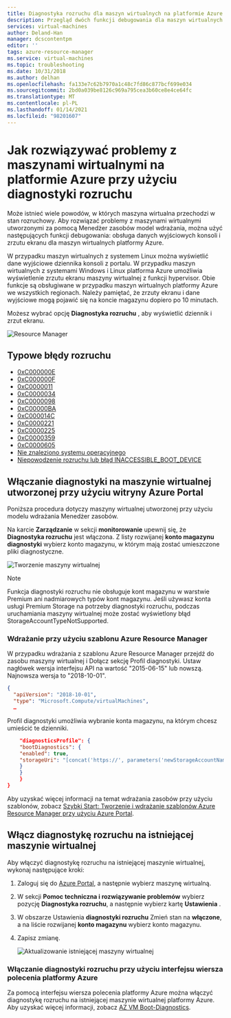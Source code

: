 ```yaml
---
title: Diagnostyka rozruchu dla maszyn wirtualnych na platformie Azure | Microsoft doc
description: Przegląd dwóch funkcji debugowania dla maszyn wirtualnych na platformie Azure
services: virtual-machines
author: Deland-Han
manager: dcscontentpm
editor: ''
tags: azure-resource-manager
ms.service: virtual-machines
ms.topic: troubleshooting
ms.date: 10/31/2018
ms.author: delhan
ms.openlocfilehash: fa133e7c62b7970a1c48c7fd86c877bcf699e034
ms.sourcegitcommit: 2bd0a039be8126c969a795cea3b60ce8e4ce64fc
ms.translationtype: MT
ms.contentlocale: pl-PL
ms.lasthandoff: 01/14/2021
ms.locfileid: "98201607"
---
```

# <a name="how-to-use-boot-diagnostics-to-troubleshoot-virtual-machines-in-azure"></a>Jak rozwiązywać problemy z maszynami wirtualnymi na platformie Azure przy użyciu diagnostyki rozruchu

Może istnieć wiele powodów, w których maszyna wirtualna przechodzi w stan rozruchowy. Aby rozwiązać problemy z maszynami wirtualnymi utworzonymi za pomocą Menedżer zasobów model wdrażania, można użyć następujących funkcji debugowania: obsługa danych wyjściowych konsoli i zrzutu ekranu dla maszyn wirtualnych platformy Azure. 

W przypadku maszyn wirtualnych z systemem Linux można wyświetlić dane wyjściowe dziennika konsoli z portalu. W przypadku maszyn wirtualnych z systemami Windows i Linux platforma Azure umożliwia wyświetlenie zrzutu ekranu maszyny wirtualnej z funkcji hypervisor. Obie funkcje są obsługiwane w przypadku maszyn wirtualnych platformy Azure we wszystkich regionach. Należy pamiętać, że zrzuty ekranu i dane wyjściowe mogą pojawić się na koncie magazynu dopiero po 10 minutach.

Możesz wybrać opcję **Diagnostyka rozruchu** , aby wyświetlić dziennik i zrzut ekranu.

![Resource Manager](./media/virtual-machines-common-boot-diagnostics/screenshot1.png)

## <a name="common-boot-errors"></a>Typowe błędy rozruchu

- [0xC000000E](https://support.microsoft.com/help/4010129)
- [0xC000000F](https://support.microsoft.com/help/4010130)
- [0xC0000011](https://support.microsoft.com/help/4010134)
- [0xC0000034](https://support.microsoft.com/help/4010140)
- [0xC0000098](https://support.microsoft.com/help/4010137)
- [0xC00000BA](https://support.microsoft.com/help/4010136)
- [0xC000014C](https://support.microsoft.com/help/4010141)
- [0xC0000221](https://support.microsoft.com/help/4010132)
- [0xC0000225](https://support.microsoft.com/help/4010138)
- [0xC0000359](https://support.microsoft.com/help/4010135)
- [0xC0000605](https://support.microsoft.com/help/4010131)
- [Nie znaleziono systemu operacyjnego](https://support.microsoft.com/help/4010142)
- [Niepowodzenie rozruchu lub błąd INACCESSIBLE_BOOT_DEVICE](https://support.microsoft.com/help/4010143)

## <a name="enable-diagnostics-on-a-virtual-machine-created-using-the-azure-portal"></a>Włączanie diagnostyki na maszynie wirtualnej utworzonej przy użyciu witryny Azure Portal

Poniższa procedura dotyczy maszyny wirtualnej utworzonej przy użyciu modelu wdrażania Menedżer zasobów.

Na karcie **Zarządzanie** w sekcji **monitorowanie** upewnij się, że **Diagnostyka rozruchu** jest włączona. Z listy rozwijanej **konto magazynu diagnostyki** wybierz konto magazynu, w którym mają zostać umieszczone pliki diagnostyczne.
 
![Tworzenie maszyny wirtualnej](./media/virtual-machines-common-boot-diagnostics/enable-boot-diagnostics-vm.png)

> [!NOTE]
> Funkcja diagnostyki rozruchu nie obsługuje kont magazynu w warstwie Premium ani nadmiarowych typów kont magazynu. Jeśli używasz konta usługi Premium Storage na potrzeby diagnostyki rozruchu, podczas uruchamiania maszyny wirtualnej może zostać wyświetlony błąd StorageAccountTypeNotSupported.
>

### <a name="deploying-from-an-azure-resource-manager-template"></a>Wdrażanie przy użyciu szablonu Azure Resource Manager

W przypadku wdrażania z szablonu Azure Resource Manager przejdź do zasobu maszyny wirtualnej i Dołącz sekcję Profil diagnostyki. Ustaw nagłówek wersja interfejsu API na wartość "2015-06-15" lub nowszą. Najnowsza wersja to "2018-10-01".

```json
{
  "apiVersion": "2018-10-01",
  "type": "Microsoft.Compute/virtualMachines",
  … 
```

Profil diagnostyki umożliwia wybranie konta magazynu, na którym chcesz umieścić te dzienniki.

```json
    "diagnosticsProfile": {
    "bootDiagnostics": {
    "enabled": true,
    "storageUri": "[concat('https://', parameters('newStorageAccountName'), '.blob.core.windows.net')]"
    }
    }
    }
}
```

Aby uzyskać więcej informacji na temat wdrażania zasobów przy użyciu szablonów, zobacz [Szybki Start: Tworzenie i wdrażanie szablonów Azure Resource Manager przy użyciu Azure Portal](../../azure-resource-manager/templates/quickstart-create-templates-use-the-portal.md).

## <a name="enable-boot-diagnostics-on-existing-virtual-machine"></a>Włącz diagnostykę rozruchu na istniejącej maszynie wirtualnej 

Aby włączyć diagnostykę rozruchu na istniejącej maszynie wirtualnej, wykonaj następujące kroki:

1. Zaloguj się do [Azure Portal](https://portal.azure.com), a następnie wybierz maszynę wirtualną.
2. W sekcji **Pomoc techniczna i rozwiązywanie problemów** wybierz pozycję **Diagnostyka rozruchu**, a następnie wybierz kartę **Ustawienia** .
3. W obszarze Ustawienia **diagnostyki rozruchu** Zmień stan na **włączone**, a na liście rozwijanej **konto magazynu** wybierz konto magazynu. 
4. Zapisz zmianę.

    ![Aktualizowanie istniejącej maszyny wirtualnej](./media/virtual-machines-common-boot-diagnostics/enable-for-existing-vm.png)

### <a name="enable-boot-diagnostics-using-the-azure-cli"></a>Włączanie diagnostyki rozruchu przy użyciu interfejsu wiersza polecenia platformy Azure

Za pomocą interfejsu wiersza polecenia platformy Azure można włączyć diagnostykę rozruchu na istniejącej maszynie wirtualnej platformy Azure. Aby uzyskać więcej informacji, zobacz [AZ VM Boot-Diagnostics](/cli/azure/vm/boot-diagnostics).
